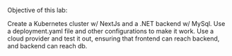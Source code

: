 Objective of this lab:

Create a Kubernetes cluster w/ NextJs and a .NET backend w/ MySql. 
Use a deployment.yaml file and other configurations to make it work.
Use a cloud provider and test it out, ensuring that frontend can reach backend, and backend can reach db. 
